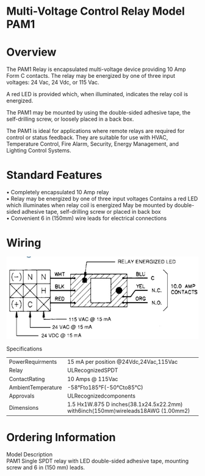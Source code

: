 # Multi-Voltage Control Relay Model PAM1  

# Overview  

The PAM1 Relay is encapsulated multi-voltage device providing 10 Amp Form C contacts. The relay may be energized by one of three input voltages: 24 Vac, 24 Vdc, or 115 Vac.  

A red LED is provided which, when illuminated, indicates the relay coil is energized.  

The PAM1 may be mounted by using the double-sided adhesive tape, the self-drilling screw, or loosely placed in a back box.  

The PAM1 is ideal for applications where remote relays are required for control or status feedback. They are suitable for use with HVAC, Temperature Control, Fire Alarm, Security, Energy Management, and Lighting Control Systems.  

# Standard Features  

•	 Completely encapsulated 10 Amp relay   
•	 Relay may be energized by one of three input voltages Contains a red LED which illuminates when relay coil is energized May be mounted by double-sided adhesive tape, self-drilling screw or placed in back box   
•	 Convenient 6 in (150mm) wire leads for electrical connections  

# Wiring  

![](images/9d993227270773594c62e512a8899dc911324c043c1f2214869e0a97633af524.jpg)  

Specifications   


<html><body><table><tr><td>PowerRequirments</td><td>15 mA per position @24Vdc,24Vac,115Vac</td></tr><tr><td>Relay</td><td>ULRecognizedSPDT</td></tr><tr><td>ContactRating</td><td>10 Amps @ 115Vac</td></tr><tr><td>AmbientTemperature</td><td>-58°Fto185°F(-50°Cto85°C)</td></tr><tr><td>Approvals</td><td>ULRecognizedcomponents</td></tr><tr><td>Dimensions</td><td>1.5 Hx1W.875 D inches(38.1x24.5x22.2mm) with6inch(150mm)wireleads18AWG (1.00mm2)</td></tr></table></body></html>  

# Ordering Information  

Model Description   
PAM1 Single SPDT relay with LED double-sided adhesive tape, mounting screw and 6 in (150 mm) leads.  